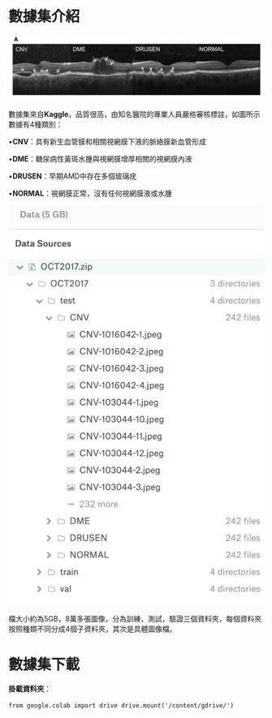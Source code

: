 # 數據集介紹

![image](https://github.com/11024244/mid/blob/main/jpg/01.png)

數據集來自**Kaggle**，品質很高，由知名醫院的專業人員嚴格審核標註，如圖所示數據有4種類別：

 •**CNV**：具有新生血管膜和相關視網膜下液的脈絡膜新血管形成
 
 •**DME**：糖尿病性黃斑水腫與視網膜增厚相關的視網膜內液
 
 •**DRUSEN**：早期AMD中存在多個玻璃疣
 
 •**NORMAL**：視網膜正常，沒有任何視網膜液或水腫
 
![image](https://github.com/11024244/mid/blob/main/jpg/02.png)

檔大小約為5GB，8萬多張圖像，分為訓練，測試，驗證三個資料夾，每個資料夾按照種類不同分成4個子資料夾，其次是具體圖像檔。

# 數據集下載

**掛載資料夾**：

`from google.colab import drive
drive.mount('/content/gdrive/')`
